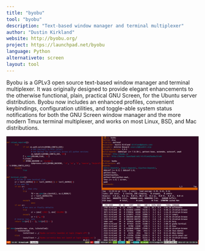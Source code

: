 ```yaml
---
title: "byobu"
tool: "byobu"
description: "Text-based window manager and terminal multiplexer"
author: "Dustin Kirkland"
website: http://byobu.org/
project: https://launchpad.net/byobu
language: Python
alternativeto: screen
layout: tool
---
```


Byobu is a GPLv3 open source text-based window manager and terminal multiplexer. It was originally designed to provide
elegant enhancements to the otherwise functional, plain, practical GNU Screen, for the Ubuntu server distribution.
Byobu now includes an enhanced profiles, convenient keybindings, configuration utilities, and toggle-able system status
notifications for both the GNU Screen window manager and the more modern Tmux terminal multiplexer, and works on most
Linux, BSD, and Mac distributions.

![Screenshot](screenshot.png)
